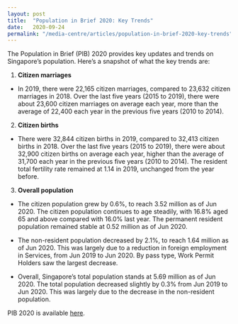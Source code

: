 ```yaml
---
layout: post
title:  "Population in Brief 2020: Key Trends"
date:   2020-09-24
permalink: "/media-centre/articles/population-in-brief-2020-key-trends"
---
```


The Population in Brief (PIB) 2020 provides key updates and trends on Singapore’s population. Here’s a snapshot of what the key trends are:  

1.	**Citizen marriages**

* In 2019, there were 22,165 citizen marriages, compared to 23,632 citizen marriages in 2018. Over the last five years (2015 to 2019), there were about 23,600 citizen marriages on average each year, more than the average of 22,400 each year in the previous five years (2010 to 2014).

2.	**Citizen births**

* There were 32,844 citizen births in 2019, compared to 32,413 citizen births in 2018. Over the last five years (2015 to 2019), there were about 32,900 citizen births on average each year, higher than the average of 31,700 each year in the previous five years (2010 to 2014). The resident total fertility rate remained at 1.14 in 2019, unchanged from the year before.

3.	**Overall population**

* The citizen population grew by 0.6%, to reach 3.52 million as of Jun 2020. The citizen population continues to age steadily, with 16.8% aged 65 and above compared with 16.0% last year. The permanent resident population remained stable at 0.52 million as of Jun 2020.

* The non-resident population decreased by 2.1%, to reach 1.64 million as of Jun 2020. This was largely due to a reduction in foreign employment in Services, from Jun 2019 to Jun 2020. By pass type, Work Permit Holders saw the largest decrease. 

* Overall, Singapore’s total population stands at 5.69 million as of Jun 2020. The total population decreased slightly by 0.3% from Jun 2019 to Jun 2020. This was largely due to the decrease in the non-resident population.

PIB 2020 is available [here](/media-centre/publications/population-in-brief). 
